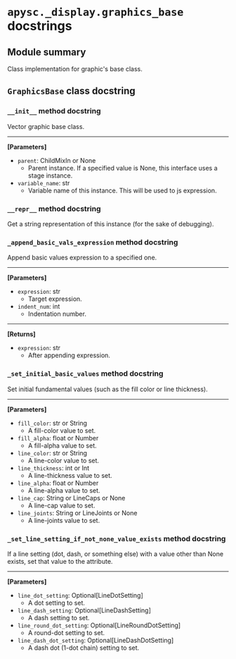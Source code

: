 # `apysc._display.graphics_base` docstrings

## Module summary

Class implementation for graphic's base class.

## `GraphicsBase` class docstring

### `__init__` method docstring

Vector graphic base class.<hr>

**[Parameters]**

- `parent`: ChildMixIn or None
  - Parent instance. If a specified value is None, this interface uses a stage instance.
- `variable_name`: str
  - Variable name of this instance. This will be used to js expression.

### `__repr__` method docstring

Get a string representation of this instance (for the sake of debugging).

### `_append_basic_vals_expression` method docstring

Append basic values expression to a specified one.<hr>

**[Parameters]**

- `expression`: str
  - Target expression.
- `indent_num`: int
  - Indentation number.

<hr>

**[Returns]**

- `expression`: str
  - After appending expression.

### `_set_initial_basic_values` method docstring

Set initial fundamental values (such as the fill color or line thickness).<hr>

**[Parameters]**

- `fill_color`: str or String
  - A fill-color value to set.
- `fill_alpha`: float or Number
  - A fill-alpha value to set.
- `line_color`: str or String
  - A line-color value to set.
- `line_thickness`: int or Int
  - A line-thickness value to set.
- `line_alpha`: float or Number
  - A line-alpha value to set.
- `line_cap`: String or LineCaps or None
  - A line-cap value to set.
- `line_joints`: String or LineJoints or None
  - A line-joints value to set.

### `_set_line_setting_if_not_none_value_exists` method docstring

If a line setting (dot, dash, or something else) with a value other than None exists, set that value to the attribute.<hr>

**[Parameters]**

- `line_dot_setting`: Optional[LineDotSetting]
  - A dot setting to set.
- `line_dash_setting`: Optional[LineDashSetting]
  - A dash setting to set.
- `line_round_dot_setting`: Optional[LineRoundDotSetting]
  - A round-dot setting to set.
- `line_dash_dot_setting`: Optional[LineDashDotSetting]
  - A dash dot (1-dot chain) setting to set.